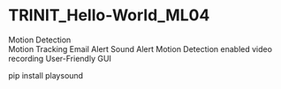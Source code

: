 # TRINIT_Hello-World_ML04
Motion Detection<br>
Motion Tracking
Email Alert
Sound Alert
Motion Detection enabled video recording
User-Friendly GUI

pip install playsound
